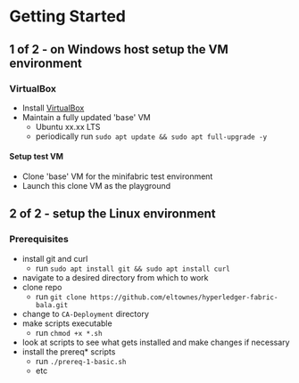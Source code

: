 # Getting Started

## 1 of 2 - on Windows host setup the VM environment

### VirtualBox
- Install [VirtualBox](https://www.virtualbox.org/)
- Maintain a fully updated 'base' VM
    - Ubuntu xx.xx LTS
    - periodically run `sudo apt update && sudo apt full-upgrade -y`

#### Setup test VM
- Clone 'base' VM for the minifabric test environment
- Launch this clone VM as the playground

## 2 of 2 - setup the Linux environment

### Prerequisites
- install git and curl
    - run `sudo apt install git && sudo apt install curl`
- navigate to a desired directory from which to work
- clone repo
    - run `git clone https://github.com/eltownes/hyperledger-fabric-bala.git`
- change to `CA-Deployment` directory
- make scripts executable
    - run `chmod +x *.sh`
- look at scripts to see what gets installed and make changes if necessary
- install the prereq* scripts
    - run `./prereq-1-basic.sh`
    - etc
